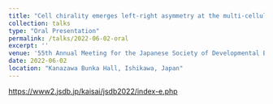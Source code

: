 ```yaml
---
title: "Cell chirality emerges left-right asymmetry at the multi-cellular level: left-right asymmetric formation of lamellipodia and focal adhesions drives collective migration"
collection: talks
type: "Oral Presentation"
permalink: /talks/2022-06-02-oral
excerpt: ''
venue: '55th Annual Meeting for the Japanese Society of Developmental Biologists'
date: 2022-06-02
location: "Kanazawa Bunka Hall, Ishikawa, Japan"
---
```


https://www2.jsdb.jp/kaisai/jsdb2022/index-e.php
